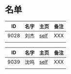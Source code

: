 
# 名单

|  ID    |  名字    |  主页    | 备注     |
| ---- | ---- | ---- | ---- |
|  9028    |   刘杰   |      [self](9028.md)   | XXX  |
|     |      |      |      |

|  ID    |  名字    |  主页    | 备注     |
| ---- | ---- | ---- | ---- |
|  9039    |   沈鸣   |      [self](9039.md)   | XXX  |
|     |      |      |      |
